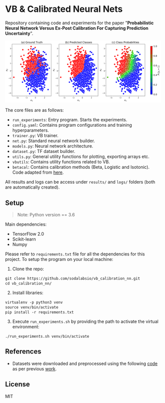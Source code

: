 # VB & Calibrated Neural Nets
Repository containing code and experiments for the paper "**Probabilistic Neural Network Versus Ex-Post Calibration For Capturing Prediction Uncertainty**".

![alt text](/vb_example.png)



The core files are as follows:
- `run_experiments`: Entry program. Starts the experiments.
- `config.yaml`: Contains program configurations and training hyperparameters.
- `trainer.py`: VB trainer.
- `net.py`: Standard neural network builder.
- `models.py`: Neural network architecture.
- `dataset.py`: TF dataset builder.
- `utils.py`: General utility functions for plotting, exporting arrays etc.
- `vbutils`: Contains utility functions related to VB.
- `betacal`: Contains calibration methods (Beta, Logistic and Isotonic). Code adapted from [here](https://github.com/betacal/aistats2017/tree/master/experiments).

All results and logs can be access under `results/` and `logs/` folders (both are automatically created).

## Setup
> Note: Python version == 3.6

Main dependencies:
- TensorFlow 2.0
- Scikit-learn
- Numpy

Please refer to `requirements.txt` file for all the dependencies for this project. To setup the program on your local machine:

1. Clone the repo:
```
git clone https://github.com/sodalabsio/vb_calibration_nn.git
cd vb_calibration_nn/
```

2. Install libraries:
```
virtualenv -p python3 venv
source venv/bin/activate
pip install -r requirements.txt
```

3. Execute `run_experiments.sh` by providing the path to activate the virtual environment:
```
./run_experiments.sh venv/bin/activate
```

## References
- Datasets were downloaded and preprocessed using the following [code](https://github.com/REFRAME/betacal/blob/master/aistats2017/experiments/data_wrappers/datasets.py) as per previous [work](http://proceedings.mlr.press/v54/kull17a.html).

## License
MIT
